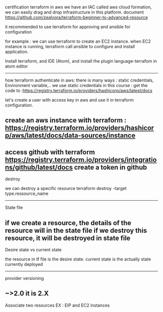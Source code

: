 certification terraform
in aws we have an IAC called aws cloud formation, we can easily drag and drop infrastructure in this platform.
document 
https://github.com/zealvora/terraform-beginner-to-advanced-resource

it recommended to use terraform for approving and ansible for configuration

for example : we can use terraform to create an EC2 instance. when EC2 instance is running, terraform call ansible to configure and install application.

Install terraform, and IDE (Atom), and install the plugin language-terrafom in atom editor

---------------------
how terraform authenticate in aws:
there is many ways : static credentials, Environment variable,..
we use static credentials in this course : 
get the code to :https://registry.terraform.io/providers/hashicorp/aws/latest/docs

let's create a user with access key in aws and use it in terraform configuration.

create an aws instance with terraform : https://registry.terraform.io/providers/hashicorp/aws/latest/docs/data-sources/instance
-----------------------------
access github with terraform
https://registry.terraform.io/providers/integrations/github/latest/docs
create a token in github
----------------------------
destroy 

we can destroy a specific resource 
terraform destroy -target type.ressource_name

-------------------------
State file 

if we create a resource, the details of the resource will in the state file
if we destroy this resource, it will be destroyed in state file 
-------------------------
Desire state vs current state

the resource in tf file is the desire state.
current state is the actually state currently deployed

-----------------------------------
provider versioning

~>2.0 it is 2.X
-------------------------------------

Associate two resources
EX : EIP and EC2 instances
